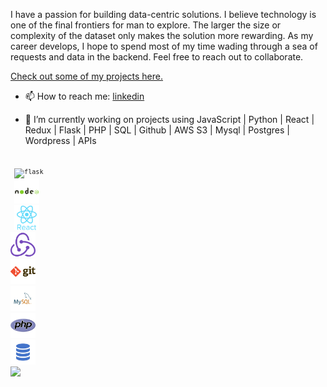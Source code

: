 I have a passion for building data-centric solutions. I believe technology is one of the final frontiers for man to explore. The larger the size or complexity of the dataset only makes the solution more rewarding. As my career develops, I hope to spend most of my time wading through a sea of requests and data in the backend. Feel free to reach out to collaborate.

<a href="https://petermace.com" target="_blank" rel="noreferrer" > Check out some of my projects here.</a>

- 📫 How to reach me: [linkedin](https://www.linkedin.com/in/peter-mace-510b35131/)

- 🔭 I’m currently working on projects using JavaScript | Python | React | Redux | Flask | PHP | SQL | Github | AWS S3 | Mysql | Postgres | Wordpress | APIs 
<code> 
<code> <img src="https://www.vectorlogo.zone/logos/pocoo_flask/pocoo_flask-icon.svg" alt="flask" width="40" height="40"/> </code>
<code> <img src="https://raw.githubusercontent.com/devicons/devicon/master/icons/nodejs/nodejs-original-wordmark.svg" alt="nodejs" width="40" height="40"/> </code>
<code> <img src="https://raw.githubusercontent.com/devicons/devicon/master/icons/react/react-original-wordmark.svg" alt="react" width="40" height="40"/></code>
<code><img src="https://raw.githubusercontent.com/devicons/devicon/master/icons/redux/redux-original.svg" alt="redux" width="40" height="40"/></code>
<code><img height="40" src="https://raw.githubusercontent.com/github/explore/80688e429a7d4ef2fca1e82350fe8e3517d3494d/topics/git/git.png"></code>
<code><img height="40" src="https://raw.githubusercontent.com/github/explore/80688e429a7d4ef2fca1e82350fe8e3517d3494d/topics/mysql/mysql.png"></code>
<code><img height="40" src="https://raw.githubusercontent.com/github/explore/80688e429a7d4ef2fca1e82350fe8e3517d3494d/topics/php/php.png"></code>
<code><img height="40" src="https://raw.githubusercontent.com/github/explore/80688e429a7d4ef2fca1e82350fe8e3517d3494d/topics/sql/sql.png"></code>
</code>

<img height="200em" src="https://github-readme-stats.vercel.app/api?username=PeterMace&show_icons=true&hide_border=true&&count_private=true&include_all_commits=true" />

<!--
**PeterMace/PeterMace** is a ✨ _special_ ✨ repository because its `README.md` (this file) appears on your GitHub profile.

Here are some ideas to get you started:

- 🔭 I’m currently working on ...
- 🌱 I’m currently learning ...
- 👯 I’m looking to collaborate on ...
- 🤔 I’m looking for help with ...
- 💬 Ask me about ...
- 📫 How to reach me: ...
- 😄 Pronouns: ...
- ⚡ Fun fact: ...
-->
